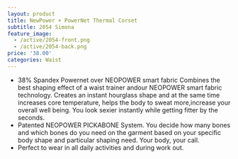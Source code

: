 ```yaml
---
layout: product
title: NewPower + PowerNet Thermal Corset
subtitle: 2054 Simona
feature_image:
  - /active/2054-front.png
  - /active/2054-back.png
price: '38.00'
categories: Waist
---
```


- 38% Spandex Powernet over NEOPOWER smart fabric Combines the best shaping effect of a waist trainer andour NEOPOWER smart fabric technology. Creates an instant hourglass shape and at the same time increases core temperature, helps the body to sweat more,increase your overall well being. You look sexier instantly while getting fitter by the seconds. 
- Patented NEOPOWER PICKABONE System. You decide how many bones and which bones do you need on the garment based on your specific body shape and particular shaping need. Your body, your call.
- Perfect to wear in all daily activities and during work out.   